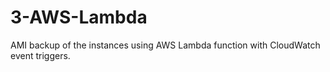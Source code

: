 # 3-AWS-Lambda
AMI backup of the instances using AWS Lambda function with CloudWatch event triggers.
